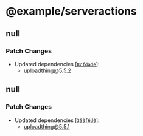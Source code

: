 # @example/serveractions

## null

### Patch Changes

- Updated dependencies
  [[`8cfdade`](https://github.com/pingdotgg/uploadthing/commit/8cfdade9fee61a636fa1c88bc9380d4ac77e91d9)]:
  - uploadthing@5.5.2

## null

### Patch Changes

- Updated dependencies
  [[`353f6d0`](https://github.com/pingdotgg/uploadthing/commit/353f6d026fbee7480573d735d0406477dcb9e0bc)]:
  - uploadthing@5.5.1
